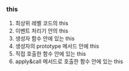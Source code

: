 ### this   
1. 최상위 레벨 코드의 this   
2. 이벤트 처리기 안의 this   
3. 생성자 함수 안에 있는 this   
4. 생성자의 prototype 메서드 안에 this   
5. 직접 호출한 함수 안에 있는 this   
6. apply&call 메서드로 호출한 함수 안에 있는 this   
